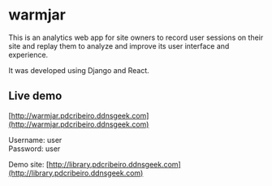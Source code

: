 # warmjar

This is an analytics web app for site owners to record user sessions on their site and replay them to analyze and improve its user interface and experience.

It was developed using Django and React.


## Live demo

[http://warmjar.pdcribeiro.ddnsgeek.com](http://warmjar.pdcribeiro.ddnsgeek.com)

Username: user<br/>
Password: user

Demo site: [http://library.pdcribeiro.ddnsgeek.com](http://library.pdcribeiro.ddnsgeek.com)
